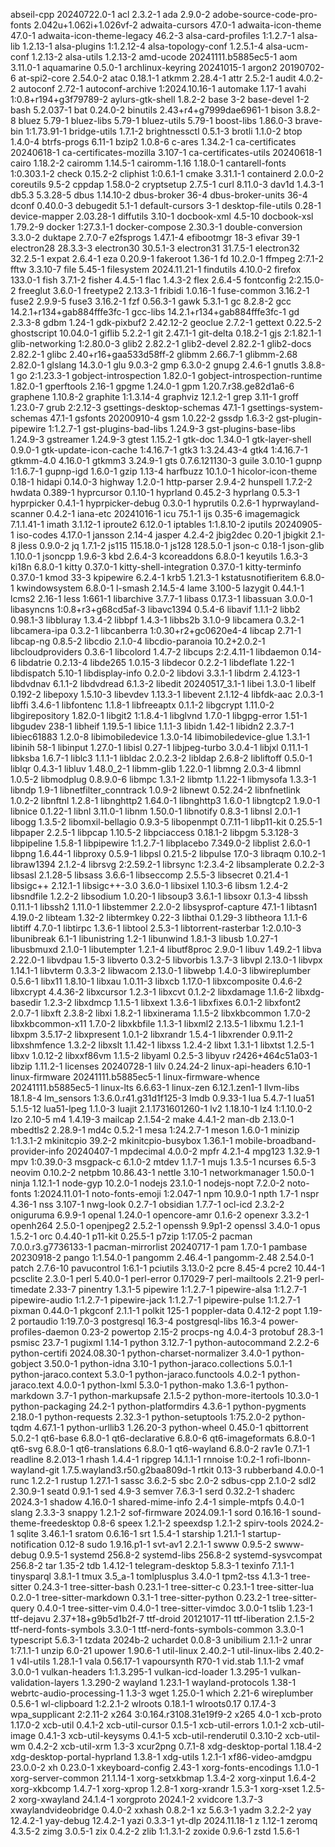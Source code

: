 abseil-cpp 20240722.0-1
acl 2.3.2-1
ada 2.9.0-2
adobe-source-code-pro-fonts 2.042u+1.062i+1.026vf-2
adwaita-cursors 47.0-1
adwaita-icon-theme 47.0-1
adwaita-icon-theme-legacy 46.2-3
alsa-card-profiles 1:1.2.7-1
alsa-lib 1.2.13-1
alsa-plugins 1:1.2.12-4
alsa-topology-conf 1.2.5.1-4
alsa-ucm-conf 1.2.13-2
alsa-utils 1.2.13-2
amd-ucode 20241111.b5885ec5-1
aom 3.11.0-1
aquamarine 0.5.0-1
archlinux-keyring 20241015-1
argon2 20190702-6
at-spi2-core 2.54.0-2
atac 0.18.1-1
atkmm 2.28.4-1
attr 2.5.2-1
audit 4.0.2-2
autoconf 2.72-1
autoconf-archive 1:2024.10.16-1
automake 1.17-1
avahi 1:0.8+r194+g3f79789-2
aylurs-gtk-shell 1.8.2-2
base 3-2
base-devel 1-2
bash 5.2.037-1
bat 0.24.0-2
binutils 2.43+r4+g7999dae6961-1
bison 3.8.2-8
bluez 5.79-1
bluez-libs 5.79-1
bluez-utils 5.79-1
boost-libs 1.86.0-3
brave-bin 1:1.73.91-1
bridge-utils 1.7.1-2
brightnessctl 0.5.1-3
brotli 1.1.0-2
btop 1.4.0-4
btrfs-progs 6.11-1
bzip2 1.0.8-6
c-ares 1.34.2-1
ca-certificates 20240618-1
ca-certificates-mozilla 3.107-1
ca-certificates-utils 20240618-1
cairo 1.18.2-2
cairomm 1.14.5-1
cairomm-1.16 1.18.0-1
cantarell-fonts 1:0.303.1-2
check 0.15.2-2
cliphist 1:0.6.1-1
cmake 3.31.1-1
containerd 2.0.0-2
coreutils 9.5-2
cppdap 1.58.0-2
cryptsetup 2.7.5-1
curl 8.11.0-3
dav1d 1.4.3-1
db5.3 5.3.28-5
dbus 1.14.10-2
dbus-broker 36-4
dbus-broker-units 36-4
dconf 0.40.0-3
debugedit 5.1-1
default-cursors 3-1
desktop-file-utils 0.28-1
device-mapper 2.03.28-1
diffutils 3.10-1
docbook-xml 4.5-10
docbook-xsl 1.79.2-9
docker 1:27.3.1-1
docker-compose 2.30.3-1
double-conversion 3.3.0-2
duktape 2.7.0-7
e2fsprogs 1.47.1-4
efibootmgr 18-3
efivar 39-1
electron28 28.3.3-3
electron30 30.5.1-3
electron31 31.7.5-1
electron32 32.2.5-1
expat 2.6.4-1
eza 0.20.9-1
fakeroot 1.36-1
fd 10.2.0-1
ffmpeg 2:7.1-2
fftw 3.3.10-7
file 5.45-1
filesystem 2024.11.21-1
findutils 4.10.0-2
firefox 133.0-1
fish 3.7.1-2
fisher 4.4.5-1
flac 1.4.3-2
flex 2.6.4-5
fontconfig 2:2.15.0-2
freeglut 3.6.0-1
freetype2 2.13.3-1
fribidi 1.0.16-1
fuse-common 3.16.2-1
fuse2 2.9.9-5
fuse3 3.16.2-1
fzf 0.56.3-1
gawk 5.3.1-1
gc 8.2.8-2
gcc 14.2.1+r134+gab884fffe3fc-1
gcc-libs 14.2.1+r134+gab884fffe3fc-1
gd 2.3.3-8
gdbm 1.24-1
gdk-pixbuf2 2.42.12-2
geoclue 2.7.2-1
gettext 0.22.5-2
ghostscript 10.04.0-1
giflib 5.2.2-1
git 2.47.1-1
git-delta 0.18.2-1
gjs 2:1.82.1-1
glib-networking 1:2.80.0-3
glib2 2.82.2-1
glib2-devel 2.82.2-1
glib2-docs 2.82.2-1
glibc 2.40+r16+gaa533d58ff-2
glibmm 2.66.7-1
glibmm-2.68 2.82.0-1
glslang 14.3.0-1
glu 9.0.3-2
gmp 6.3.0-2
gnupg 2.4.6-1
gnutls 3.8.8-1
go 2:1.23.3-1
gobject-introspection 1.82.0-1
gobject-introspection-runtime 1.82.0-1
gperftools 2.16-1
gpgme 1.24.0-1
gpm 1.20.7.r38.ge82d1a6-6
graphene 1.10.8-2
graphite 1:1.3.14-4
graphviz 12.1.2-1
grep 3.11-1
groff 1.23.0-7
grub 2:2.12-3
gsettings-desktop-schemas 47.1-1
gsettings-system-schemas 47.1-1
gsfonts 20200910-4
gsm 1.0.22-2
gssdp 1.6.3-2
gst-plugin-pipewire 1:1.2.7-1
gst-plugins-bad-libs 1.24.9-3
gst-plugins-base-libs 1.24.9-3
gstreamer 1.24.9-3
gtest 1.15.2-1
gtk-doc 1.34.0-1
gtk-layer-shell 0.9.0-1
gtk-update-icon-cache 1:4.16.7-1
gtk3 1:3.24.43-4
gtk4 1:4.16.7-1
gtkmm-4.0 4.16.0-1
gtkmm3 3.24.9-1
gts 0.7.6.121130-3
guile 3.0.10-1
gupnp 1:1.6.7-1
gupnp-igd 1.6.0-1
gzip 1.13-4
harfbuzz 10.1.0-1
hicolor-icon-theme 0.18-1
hidapi 0.14.0-3
highway 1.2.0-1
http-parser 2.9.4-2
hunspell 1.7.2-2
hwdata 0.389-1
hyprcursor 0.1.10-1
hyprland 0.45.2-3
hyprlang 0.5.3-1
hyprpicker 0.4.1-1
hyprpicker-debug 0.3.0-1
hyprutils 0.2.6-1
hyprwayland-scanner 0.4.2-1
iana-etc 20241016-1
icu 75.1-1
ijs 0.35-6
imagemagick 7.1.1.41-1
imath 3.1.12-1
iproute2 6.12.0-1
iptables 1:1.8.10-2
iputils 20240905-1
iso-codes 4.17.0-1
jansson 2.14-4
jasper 4.2.4-2
jbig2dec 0.20-1
jbigkit 2.1-8
jless 0.9.0-2
jq 1.7.1-2
js115 115.18.0-1
js128 128.5.0-1
json-c 0.18-1
json-glib 1.10.0-1
jsoncpp 1.9.6-3
kbd 2.6.4-3
kcoreaddons 6.8.0-1
keyutils 1.6.3-3
ki18n 6.8.0-1
kitty 0.37.0-1
kitty-shell-integration 0.37.0-1
kitty-terminfo 0.37.0-1
kmod 33-3
kpipewire 6.2.4-1
krb5 1.21.3-1
kstatusnotifieritem 6.8.0-1
kwindowsystem 6.8.0-1
l-smash 2.14.5-4
lame 3.100-5
lazygit 0.44.1-1
lcms2 2.16-1
less 1:661-1
libarchive 3.7.7-1
libass 0.17.3-1
libassuan 3.0.0-1
libasyncns 1:0.8+r3+g68cd5af-3
libavc1394 0.5.4-6
libavif 1.1.1-2
libb2 0.98.1-3
libbluray 1.3.4-2
libbpf 1.4.3-1
libbs2b 3.1.0-9
libcamera 0.3.2-1
libcamera-ipa 0.3.2-1
libcanberra 1:0.30+r2+gc0620e4-4
libcap 2.71-1
libcap-ng 0.8.5-2
libcdio 2.1.0-4
libcdio-paranoia 10.2+2.0.2-1
libcloudproviders 0.3.6-1
libcolord 1.4.7-2
libcups 2:2.4.11-1
libdaemon 0.14-6
libdatrie 0.2.13-4
libde265 1.0.15-3
libdecor 0.2.2-1
libdeflate 1.22-1
libdispatch 5.10-1
libdisplay-info 0.2.0-2
libdovi 3.3.1-1
libdrm 2.4.123-1
libdvdnav 6.1.1-2
libdvdread 6.1.3-2
libedit 20240517_3.1-1
libei 1.3.0-1
libelf 0.192-2
libepoxy 1.5.10-3
libevdev 1.13.3-1
libevent 2.1.12-4
libfdk-aac 2.0.3-1
libffi 3.4.6-1
libfontenc 1.1.8-1
libfreeaptx 0.1.1-2
libgcrypt 1.11.0-2
libgirepository 1.82.0-1
libgit2 1:1.8.4-1
libglvnd 1.7.0-1
libgpg-error 1.51-1
libgudev 238-1
libheif 1.19.5-1
libice 1.1.1-3
libidn 1.42-1
libidn2 2.3.7-1
libiec61883 1.2.0-8
libimobiledevice 1.3.0-14
libimobiledevice-glue 1.3.1-1
libinih 58-1
libinput 1.27.0-1
libisl 0.27-1
libjpeg-turbo 3.0.4-1
libjxl 0.11.1-1
libksba 1.6.7-1
liblc3 1.1.1-1
libldac 2.0.2.3-2
libldap 2.6.8-2
libliftoff 0.5.0-1
liblqr 0.4.3-1
libluv 1.48.0_2-1
libmm-glib 1.22.0-1
libmng 2.0.3-4
libmnl 1.0.5-2
libmodplug 0.8.9.0-6
libmpc 1.3.1-2
libmtp 1.1.22-1
libmysofa 1.3.3-1
libndp 1.9-1
libnetfilter_conntrack 1.0.9-2
libnewt 0.52.24-2
libnfnetlink 1.0.2-2
libnftnl 1.2.8-1
libnghttp2 1.64.0-1
libnghttp3 1.6.0-1
libngtcp2 1.9.0-1
libnice 0.1.22-1
libnl 3.11.0-1
libnm 1.50.0-1
libnotify 0.8.3-1
libnsl 2.0.1-1
libogg 1.3.5-2
libomxil-bellagio 0.9.3-5
libopenmpt 0.7.11-1
libp11-kit 0.25.5-1
libpaper 2.2.5-1
libpcap 1.10.5-2
libpciaccess 0.18.1-2
libpgm 5.3.128-3
libpipeline 1.5.8-1
libpipewire 1:1.2.7-1
libplacebo 7.349.0-2
libplist 2.6.0-1
libpng 1.6.44-1
libproxy 0.5.9-1
libpsl 0.21.5-2
libpulse 17.0-3
libraqm 0.10.2-1
libraw1394 2.1.2-4
librsvg 2:2.59.2-1
librsync 1:2.3.4-2
libsamplerate 0.2.2-3
libsasl 2.1.28-5
libsass 3.6.6-1
libseccomp 2.5.5-3
libsecret 0.21.4-1
libsigc++ 2.12.1-1
libsigc++-3.0 3.6.0-1
libsixel 1.10.3-6
libsm 1.2.4-2
libsndfile 1.2.2-2
libsodium 1.0.20-1
libsoup3 3.6.1-1
libsoxr 0.1.3-4
libssh 0.11.1-1
libssh2 1.11.0-1
libstemmer 2.2.0-2
libsysprof-capture 47.1-1
libtasn1 4.19.0-2
libteam 1.32-2
libtermkey 0.22-3
libthai 0.1.29-3
libtheora 1.1.1-6
libtiff 4.7.0-1
libtirpc 1.3.6-1
libtool 2.5.3-1
libtorrent-rasterbar 1:2.0.10-3
libunibreak 6.1-1
libunistring 1.2-1
libunwind 1.8.1-3
libusb 1.0.27-1
libusbmuxd 2.1.0-1
libutempter 1.2.1-4
libutf8proc 2.9.0-1
libuv 1.49.2-1
libva 2.22.0-1
libvdpau 1.5-3
libverto 0.3.2-5
libvorbis 1.3.7-3
libvpl 2.13.0-1
libvpx 1.14.1-1
libvterm 0.3.3-2
libwacom 2.13.0-1
libwebp 1.4.0-3
libwireplumber 0.5.6-1
libx11 1.8.10-1
libxau 1.0.11-3
libxcb 1.17.0-1
libxcomposite 0.4.6-2
libxcrypt 4.4.36-2
libxcursor 1.2.3-1
libxcvt 0.1.2-2
libxdamage 1.1.6-2
libxdg-basedir 1.2.3-2
libxdmcp 1.1.5-1
libxext 1.3.6-1
libxfixes 6.0.1-2
libxfont2 2.0.7-1
libxft 2.3.8-2
libxi 1.8.2-1
libxinerama 1.1.5-2
libxkbcommon 1.7.0-2
libxkbcommon-x11 1.7.0-2
libxkbfile 1.1.3-1
libxml2 2.13.5-1
libxmu 1.2.1-1
libxpm 3.5.17-2
libxpresent 1.0.1-2
libxrandr 1.5.4-1
libxrender 0.9.11-2
libxshmfence 1.3.2-2
libxslt 1.1.42-1
libxss 1.2.4-2
libxt 1.3.1-1
libxtst 1.2.5-1
libxv 1.0.12-2
libxxf86vm 1.1.5-2
libyaml 0.2.5-3
libyuv r2426+464c51a03-1
libzip 1.11.2-1
licenses 20240728-1
lilv 0.24.24-2
linux-api-headers 6.10-1
linux-firmware 20241111.b5885ec5-1
linux-firmware-whence 20241111.b5885ec5-1
linux-lts 6.6.63-1
linux-zen 6.12.1.zen1-1
llvm-libs 18.1.8-4
lm_sensors 1:3.6.0.r41.g31d1f125-3
lmdb 0.9.33-1
lua 5.4.7-1
lua51 5.1.5-12
lua51-lpeg 1.1.0-3
luajit 2.1.1731601260-1
lv2 1.18.10-1
lz4 1:1.10.0-2
lzo 2.10-5
m4 1.4.19-3
mailcap 2.1.54-2
make 4.4.1-2
man-db 2.13.0-1
mbedtls2 2.28.9-1
md4c 0.5.2-1
mesa 1:24.2.7-1
meson 1.6.0-1
minizip 1:1.3.1-2
mkinitcpio 39.2-2
mkinitcpio-busybox 1.36.1-1
mobile-broadband-provider-info 20240407-1
mpdecimal 4.0.0-2
mpfr 4.2.1-4
mpg123 1.32.9-1
mpv 1:0.39.0-3
msgpack-c 6.1.0-2
mtdev 1.1.7-1
mujs 1.3.5-1
ncurses 6.5-3
neovim 0.10.2-2
netpbm 10.86.43-1
nettle 3.10-1
networkmanager 1.50.0-1
ninja 1.12.1-1
node-gyp 10.2.0-1
nodejs 23.1.0-1
nodejs-nopt 7.2.0-2
noto-fonts 1:2024.11.01-1
noto-fonts-emoji 1:2.047-1
npm 10.9.0-1
npth 1.7-1
nspr 4.36-1
nss 3.107-1
nwg-look 0.2.7-1
obsidian 1.7.7-1
ocl-icd 2.3.2-2
oniguruma 6.9.9-1
openal 1.24.0-1
opencore-amr 0.1.6-2
openexr 3.3.2-1
openh264 2.5.0-1
openjpeg2 2.5.2-1
openssh 9.9p1-2
openssl 3.4.0-1
opus 1.5.2-1
orc 0.4.40-1
p11-kit 0.25.5-1
p7zip 1:17.05-2
pacman 7.0.0.r3.g7736133-1
pacman-mirrorlist 20240717-1
pam 1.7.0-1
pambase 20230918-2
pango 1:1.54.0-1
pangomm 2.46.4-1
pangomm-2.48 2.54.0-1
patch 2.7.6-10
pavucontrol 1:6.1-1
pciutils 3.13.0-2
pcre 8.45-4
pcre2 10.44-1
pcsclite 2.3.0-1
perl 5.40.0-1
perl-error 0.17029-7
perl-mailtools 2.21-9
perl-timedate 2.33-7
pinentry 1.3.1-5
pipewire 1:1.2.7-1
pipewire-alsa 1:1.2.7-1
pipewire-audio 1:1.2.7-1
pipewire-jack 1:1.2.7-1
pipewire-pulse 1:1.2.7-1
pixman 0.44.0-1
pkgconf 2.1.1-1
polkit 125-1
poppler-data 0.4.12-2
popt 1.19-2
portaudio 1:19.7.0-3
postgresql 16.3-4
postgresql-libs 16.3-4
power-profiles-daemon 0.23-2
powertop 2.15-2
procps-ng 4.0.4-3
protobuf 28.3-1
psmisc 23.7-1
pugixml 1.14-1
python 3.12.7-1
python-autocommand 2.2.2-6
python-certifi 2024.08.30-1
python-charset-normalizer 3.4.0-1
python-gobject 3.50.0-1
python-idna 3.10-1
python-jaraco.collections 5.0.1-1
python-jaraco.context 5.3.0-1
python-jaraco.functools 4.0.2-1
python-jaraco.text 4.0.0-1
python-lxml 5.3.0-1
python-mako 1.3.6-1
python-markdown 3.7-1
python-markupsafe 2.1.5-2
python-more-itertools 10.3.0-1
python-packaging 24.2-1
python-platformdirs 4.3.6-1
python-pygments 2.18.0-1
python-requests 2.32.3-1
python-setuptools 1:75.2.0-2
python-tqdm 4.67.1-1
python-urllib3 1.26.20-3
python-wheel 0.45.0-1
qbittorrent 5.0.2-1
qt6-base 6.8.0-1
qt6-declarative 6.8.0-6
qt6-imageformats 6.8.0-1
qt6-svg 6.8.0-1
qt6-translations 6.8.0-1
qt6-wayland 6.8.0-2
rav1e 0.7.1-1
readline 8.2.013-1
rhash 1.4.4-1
ripgrep 14.1.1-1
rnnoise 1:0.2-1
rofi-lbonn-wayland-git 1.7.5.wayland3.r50.g2baa809d-1
rtkit 0.13-3
rubberband 4.0.0-1
runc 1.2.2-1
rustup 1.27.1-1
sassc 3.6.2-5
sbc 2.0-2
sdbus-cpp 2.1.0-2
sdl2 2.30.9-1
seatd 0.9.1-1
sed 4.9-3
semver 7.6.3-1
serd 0.32.2-1
shaderc 2024.3-1
shadow 4.16.0-1
shared-mime-info 2.4-1
simple-mtpfs 0.4.0-1
slang 2.3.3-3
snappy 1.2.1-2
sof-firmware 2024.09.1-1
sord 0.16.16-1
sound-theme-freedesktop 0.8-6
speex 1.2.1-2
speexdsp 1.2.1-2
spirv-tools 2024.2-1
sqlite 3.46.1-1
sratom 0.6.16-1
srt 1.5.4-1
starship 1.21.1-1
startup-notification 0.12-8
sudo 1.9.16.p1-1
svt-av1 2.2.1-1
swww 0.9.5-2
swww-debug 0.9.5-1
systemd 256.8-2
systemd-libs 256.8-2
systemd-sysvcompat 256.8-2
tar 1.35-2
tdb 1.4.12-1
telegram-desktop 5.8.3-1
texinfo 7.1.1-1
tinysparql 3.8.1-1
tmux 3.5_a-1
tomlplusplus 3.4.0-1
tpm2-tss 4.1.3-1
tree-sitter 0.24.3-1
tree-sitter-bash 0.23.1-1
tree-sitter-c 0.23.1-1
tree-sitter-lua 0.2.0-1
tree-sitter-markdown 0.3.1-1
tree-sitter-python 0.23.2-1
tree-sitter-query 0.4.0-1
tree-sitter-vim 0.4.0-1
tree-sitter-vimdoc 3.0.0-1
tslib 1.23-1
ttf-dejavu 2.37+18+g9b5d1b2f-7
ttf-droid 20121017-11
ttf-liberation 2.1.5-2
ttf-nerd-fonts-symbols 3.3.0-1
ttf-nerd-fonts-symbols-common 3.3.0-1
typescript 5.6.3-1
tzdata 2024b-2
uchardet 0.0.8-3
unibilium 2.1.1-2
unrar 1:7.1.1-1
unzip 6.0-21
upower 1.90.6-1
util-linux 2.40.2-1
util-linux-libs 2.40.2-1
v4l-utils 1.28.1-1
vala 0.56.17-1
vapoursynth R70-1
vid.stab 1.1.1-2
vmaf 3.0.0-1
vulkan-headers 1:1.3.295-1
vulkan-icd-loader 1.3.295-1
vulkan-validation-layers 1.3.290-2
wayland 1.23.1-1
wayland-protocols 1.38-1
webrtc-audio-processing-1 1.3-3
wget 1.25.0-1
which 2.21-6
wireplumber 0.5.6-1
wl-clipboard 1:2.2.1-2
wlroots 0.18.1-1
wlroots0.17 0.17.4-3
wpa_supplicant 2:2.11-2
x264 3:0.164.r3108.31e19f9-2
x265 4.0-1
xcb-proto 1.17.0-2
xcb-util 0.4.1-2
xcb-util-cursor 0.1.5-1
xcb-util-errors 1.0.1-2
xcb-util-image 0.4.1-3
xcb-util-keysyms 0.4.1-5
xcb-util-renderutil 0.3.10-2
xcb-util-wm 0.4.2-2
xcb-util-xrm 1.3-3
xcur2png 0.7.1-8
xdg-desktop-portal 1.18.4-2
xdg-desktop-portal-hyprland 1.3.8-1
xdg-utils 1.2.1-1
xf86-video-amdgpu 23.0.0-2
xh 0.23.0-1
xkeyboard-config 2.43-1
xorg-fonts-encodings 1.1.0-1
xorg-server-common 21.1.14-1
xorg-setxkbmap 1.3.4-2
xorg-xinput 1.6.4-2
xorg-xkbcomp 1.4.7-1
xorg-xprop 1.2.8-1
xorg-xrandr 1.5.3-1
xorg-xset 1.2.5-2
xorg-xwayland 24.1.4-1
xorgproto 2024.1-2
xvidcore 1.3.7-3
xwaylandvideobridge 0.4.0-2
xxhash 0.8.2-1
xz 5.6.3-1
yadm 3.2.2-2
yay 12.4.2-1
yay-debug 12.4.2-1
yazi 0.3.3-1
yt-dlp 2024.11.18-1
z 1.12-1
zeromq 4.3.5-2
zimg 3.0.5-1
zix 0.4.2-2
zlib 1:1.3.1-2
zoxide 0.9.6-1
zstd 1.5.6-1
